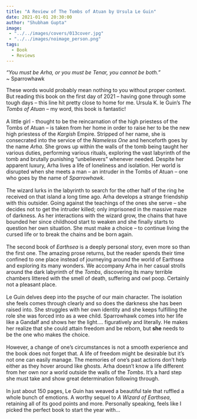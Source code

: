 ```yaml
---
title: "A Review of The Tombs of Atuan by Ursula Le Guin"
date: 2021-01-01 20:30:00
author: "Shubham Gupta"
image: 
 - "../../images/covers/013cover.jpg"
 - "../../images/noimage_person.png"
tags:
  - Book
  - Reviews
---
```


<em>“You must be Arha, or you must be Tenar, you cannot be both.”</em>
<br>
~ Sparrowhawk

These words would probably mean nothing to you without proper context. But reading this book on the first day of 2021 – having gone through some tough days – this line hit pretty close to home for me. Ursula K. le Guin’s <em>The Tombs of Atuan</em> – my word, this book is fantastic!
<br><br>
A little girl - thought to be the reincarnation of the high priestess of the Tombs of Atuan – is taken from her home in order to raise her to be the new high priestess of the <em>Kargish</em> Empire. Stripped of her name, she is consecrated into the service of the <em>Nameless One</em> and henceforth goes by the name <em>Arha</em>. She grows up within the walls of the tomb being taught her various duties, performing various rituals, exploring the vast labyrinth of the tomb and brutally punishing “unbelievers” whenever needed. Despite her apparent luxury, Arha lives a life of loneliness and isolation. Her world is disrupted when she meets a man – an intruder in the Tombs of Atuan – one who goes by the name of <em>Sparrowhawk</em>.
<br><br>
The wizard lurks in the labyrinth to search for the other half of the ring he received on that island a long time ago. Arha develops a strange friendship with this outsider. Going against the teachings of the ones she serve – she decides not to get the intruder killed; only imprisoned in the massive maze of darkness. As her interactions with the wizard grow, the chains that have bounded her since childhood start to weaken and she finally starts to question her own situation. She must make a choice – to continue living the cursed life or to break the chains and be born again. 
<br><br>
The second book of <em>Earthsea</em> is a deeply personal story, even more so than the first one. The amazing prose returns, but the reader spends their time confined to one place instead of journeying around the world of Earthsea and exploring its many wonders. We accompany Arha in her casual strolls around the dark labyrinth of the <em>Tombs</em>, discovering its many terrible chambers littered with the smell of death, suffering and owl poop. Certainly not a pleasant place. 
<br><br>
Le Guin delves deep into the psyche of our main character. The isolation she feels comes through clearly and so does the darkness she has been raised into. She struggles with her own identity and she keeps fulfilling the role she was forced into as a wee child. Sparrowhawk comes into her life like a Gandalf and shows her the light…. figuratively and literally. He makes her realize that she could attain freedom and be reborn, but <strong>she</strong> needs to be the one who makes the choice.
<br><br>
However, a change of one’s circumstances is not a smooth experience and the book does not forget that. A life of freedom might be desirable but it’s not one can easily manage. The memories of one’s past actions don’t help either as they hover around like ghosts. Arha doesn’t know a life different from her own nor a world outside the walls of the <em>Tombs</em>. It’s a hard step she must take and show great determination following through.
<br><br>
In just about 150 pages, Le Guin has weaved a beautiful tale that ruffled a whole bunch of emotions. A worthy sequel to <em>A Wizard of Earthsea</em>, retaining all of its good points and more. Personally speaking, feels like I picked the perfect book to start the year with…
